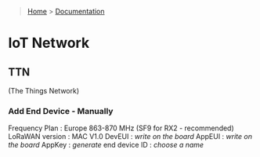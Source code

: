 > [Home](../README.md) > [Documentation](./README.md)

# IoT Network

## TTN
(The Things Network)

### Add End Device - Manually
Frequency Plan : Europe 863-870 MHz (SF9 for RX2 - recommended)
LoRaWAN version : MAC V1.0
DevEUI : *write on the board*
AppEUI : *write on the board*
AppKey : *generate*
end device ID : *choose a name*